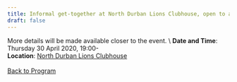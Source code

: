```yaml
---
title: Informal get-together at North Durban Lions Clubhouse, open to all attendees
draft: false
---
```


More details will be made available closer to the event. \\
**Date and Time**: Thursday 30 April 2020, 19:00- \
**Location**: [North Durban Lions Clubhouse](http://northdurbanlions.org.za/club-details/meetings-and-location)
\
\
[Back to Program](/program)
